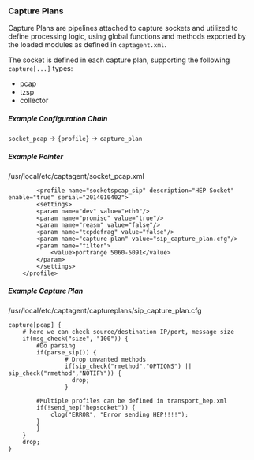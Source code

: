 ### Capture Plans
Capture Plans are pipelines attached to capture sockets and utilized to define processing logic, 
using global functions and methods exported by the loaded modules as defined in ```captagent.xml```.

The socket is defined in each capture plan, supporting the following `capture[...]` types:

* pcap
* tzsp
* collector

##### Example Configuration Chain
```socket_pcap``` -> ```{profile}``` -> ```capture_plan```

##### Example Pointer
/usr/local/etc/captagent/socket_pcap.xml
```
        <profile name="socketspcap_sip" description="HEP Socket" enable="true" serial="2014010402">
	    <settings>
		<param name="dev" value="eth0"/>
		<param name="promisc" value="true"/>
		<param name="reasm" value="false"/>
		<param name="tcpdefrag" value="false"/>
		<param name="capture-plan" value="sip_capture_plan.cfg"/>
		<param name="filter">
		    <value>portrange 5060-5091</value>
		</param>
	    </settings>
	</profile>
```

##### Example Capture Plan
/usr/local/etc/captagent/captureplans/sip_capture_plan.cfg
```
capture[pcap] {
	# here we can check source/destination IP/port, message size
	if(msg_check("size", "100")) {
	    #Do parsing
	    if(parse_sip()) {
                # Drop unwanted methods
                if(sip_check("rmethod","OPTIONS") || sip_check("rmethod","NOTIFY")) {
                  drop;
                } 

		#Multiple profiles can be defined in transport_hep.xml	
		if(!send_hep("hepsocket")) {
		    clog("ERROR", "Error sending HEP!!!!");
		}
	    }
	}
	drop;
}
```
